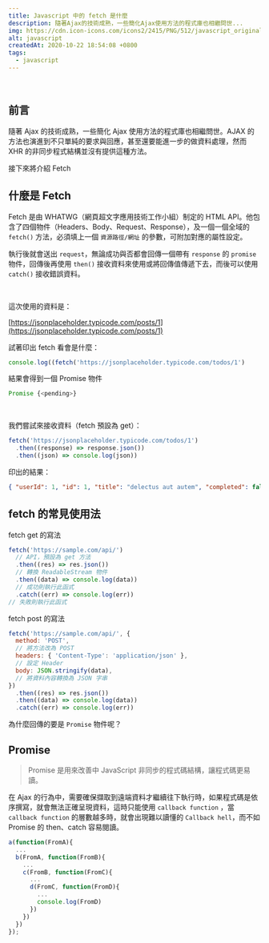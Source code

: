 ```yaml
---
title: Javascript 中的 fetch 是什麼
description: 隨著Ajax的技術成熟，一些簡化Ajax使用方法的程式庫也相繼問世...
img: https://cdn.icon-icons.com/icons2/2415/PNG/512/javascript_original_logo_icon_146455.png
alt: javascript
createdAt: 2020-10-22 18:54:08 +0800
tags:
  - javascript
---
```


<br>

## 前言

隨著 Ajax 的技術成熟，一些簡化 Ajax 使用方法的程式庫也相繼問世。AJAX 的方法也演進到不只單純的要求與回應，甚至還要能進一步的做資料處理，然而 XHR 的非同步程式結構並沒有提供這種方法。

接下來將介紹 Fetch

## 什麼是 Fetch

Fetch 是由 WHATWG（網頁超文字應用技術工作小組）制定的 HTML API。他包含了四個物件（Headers、Body、Request、Response），及一個一個全域的 `fetch()` 方法，必須填上一個 `資源路徑/網址` 的參數，可附加對應的屬性設定。

執行後就會送出 `request`，無論成功與否都會回傳一個帶有 `response` 的 `promise` 物件，回傳後再使用 `then()` 接收資料來使用或將回傳值傳遞下去，而後可以使用 `catch()` 接收錯誤資料。

<br>

<div style="display:none">

- Body

- Header

- Request

- Response

- Fetch request 屬性

| 屬性        | 設定                                             | 預設         |
| :---------- | :----------------------------------------------- | :----------- |
| url         | 網址，fetch 裡第一個參數                         |              |
| method      | 發出請求方法                                     | get          |
| headers     | headers 相關物件                                 | { }          |
| mode        | cors、no-cors、same-origin、navigate             | cors         |
| referrer    | no-referer、client、某網址                       | client       |
| credentials | omit、same-origin、include                       | omit         |
| redirect    | follow、error、manual                            | 預設 manual  |
| cache       | default、no-store、reload、no-cache、force-cache | 預設 default |
| body        | 要加到邀求中的內容                               |              |

Response 物件中的 body 屬性提供了一個 ReadableStream 的實體
這個階段我們無法直接讀取資料內容，而 ReadableStream 物件中可用以下對應的方法來取得資料

https://jsonplaceholder.typicode.com/

</div>

這次使用的資料是：

[https://jsonplaceholder.typicode.com/posts/1](https://jsonplaceholder.typicode.com/posts/1)

試著印出 fetch 看會是什麼：

```js
console.log((fetch('https://jsonplaceholder.typicode.com/todos/1')
```

結果會得到一個 Promise 物件

```js
Promise {<pending>}
```

<br>

我們嘗試來接收資料（fetch 預設為 get）：

```js
fetch('https://jsonplaceholder.typicode.com/todos/1')
  .then((response) => response.json())
  .then((json) => console.log(json))
```

印出的結果：

```json
{ "userId": 1, "id": 1, "title": "delectus aut autem", "completed": false }
```

## fetch 的常見使用法

fetch get 的寫法

```js
fetch('https://sample.com/api/')
  // API，預設為 get 方法
  .then((res) => res.json())
  // 轉換 ReadableStream 物件
  .then((data) => console.log(data))
  // 成功則執行此函式
  .catch((err) => console.log(err))
// 失敗則執行此函式
```

fetch post 的寫法

```js
fetch('https://sample.com/api/', {
  method: 'POST',
  // 將方法改為 POST
  headers: { 'Content-Type': 'application/json' },
  // 設定 Header
  body: JSON.stringify(data),
  // 將資料內容轉換為 JSON 字串
})
  .then((res) => res.json())
  .then((data) => console.log(data))
  .catch((err) => console.log(err))
```

為什麼回傳的要是 `Promise` 物件呢？

## Promise

> Promise 是用來改善中 JavaScript 非同步的程式碼結構，讓程式碼更易讀。

在 Ajax 的行為中，需要確保擷取到遠端資料才繼續往下執行時，如果程式碼是依序撰寫，就會無法正確呈現資料，這時只能使用 `callback function` ，當 `callback function` 的層數越多時，就會出現難以讀懂的 `Callback hell`，而不如 Promise 的 then、catch 容易閱讀。

```js
a(function(FromA){
  ...
  b(FromA, function(FromB){
    ...
    c(FromB, function(FromC){
      ...
      d(FromC, function(FromD){
        ...
        console.log(FromD)
      })
    })
  })
});
```

